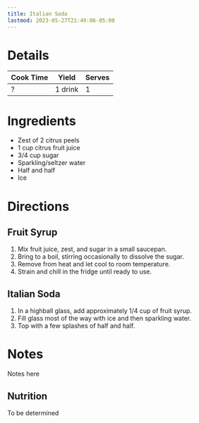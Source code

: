```yaml
---
title: Italian Soda
lastmod: 2023-05-27T21:49:06-05:00
---
```

# Details
| Cook Time | Yield | Serves |
| --- | --- | --- |
| ? | 1 drink | 1 |

# Ingredients
* Zest of 2 citrus peels
* 1 cup citrus fruit juice
* 3/4 cup sugar
* Sparkling/seltzer water
* Half and half
* Ice

# Directions
## Fruit Syrup
1. Mix fruit juice, zest, and sugar in a small saucepan.
2. Bring to a boil, stirring occasionally to dissolve the sugar.
3. Remove from heat and let cool to room temperature.
4. Strain and chill in the fridge until ready to use.

## Italian Soda
1. In a highball glass, add approximately 1/4 cup of fruit syrup.
2. Fill glass most of the way with ice and then sparkling water.
3. Top with a few splashes of half and half.

# Notes
Notes here

## Nutrition
To be determined
